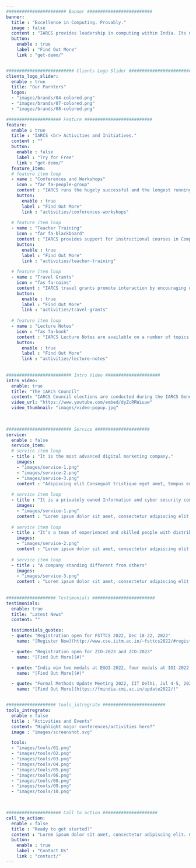 ```yaml
---
####################### Banner #########################
banner:
  title : "Excellence in Computing. Provably."
  image : false
  content : "IARCS provides leadership in computing within India. Its members are leading researchers in Computer Science drawn from major institutions from all over the country. IARCS aims at promoting excellence in Computing. It does so by facilitating interaction amongst its members, acting as a bridge between Academia and Industry and finally by elevating the quality of Computer Science education within the country."
  button:
    enable : true
    label : "Find Out More"
    link : "get-demo/"


########################## Clients Logo Slider #########################
clients_logo_slider:
  enable : true
  title: "Our Parnters"
  logos:
  - "images/brands/04-colored.png"
  - "images/brands/07-colored.png"
  - "images/brands/08-colored.png"

##################### Feature ##########################
feature:
  enable : true
  title : "IARCS <br> Activities and Initiatives."
  content : ""
  button:
    enable : false
    label : "Try for Free"
    link : "get-demo/"
  feature_item:
  # feature item loop
  - name : "Conferences and Workshops"
    icon : "far fa-people-group"
    content : "IARCS runs the hugely successful and the longest running conference in computer science in India; FSTTCS. In addition, IARCS also conducts and supports workshops."
    button:
      enable : true
      label : "Find Out More"
      link : "activities/conferences-workshops"
      
  # feature item loop
  - name : "Teacher Training"
    icon : "far fa-blackboard"
    content : "IARCS provides support for instructional courses in Computer Science. The initiative is aimed towards teaching the teachers. Any college or group of colleges in a geographic area can request for specific short-term courses."
    button:
      enable : true
      label : "Find Out More"
      link : "activities/teacher-training"
    
  # feature item loop
  - name : "Travel Grants"
    icon : "fas fa-coins"
    content : "IARCS travel grants promote interaction by encouraging quality research within India to be presented in recognized national and international forums."
    button:
      enable : true
      label : "Find Out More"
      link : "activities/travel-grants"
    
  # feature item loop
  - name : "Lecture Notes"
    icon : "fas fa-book"
    content : "IARCS Lecture Notes are available on a number of topics in Computer Science."
    button:
      enable : true
      label : "Find Out More"
      link : "activities/lecture-notes"
      
      
######################### Intro Video #####################
intro_video:
  enable: true
  title: "The IARCS Council"
  content: "IARCS Council elections are conducted during the IARCS General Body Meetings held at the annual FSTTCS conferences in December. The normal term of the Council is three years. The current Council took over in December 2020 and will hold office until December, 2023."
  video_url: "https://www.youtube.com/embed/dyZcRRWiuuw"
  video_thumbnail: "images/video-popup.jpg"

      
      
######################### Service #####################
service:
  enable : false
  service_item:
  # service item loop
  - title : "It is the most advanced digital marketing company."
    images:
    - "images/service-1.png"
    - "images/service-2.png"
    - "images/service-3.png"
    content : "Adipiscing elit Consequat tristique eget amet, tempus eu at consecttur. Leo facilisi nunc viverra tellus. Ac laoreet sit vel consquat. consectetur adipiscing elit. Consequat tristique eget amet, tempus eu at consecttur. Leo facilisi nunc viverra tellus. Ac laoreet sit vel consquat."
      
  # service item loop
  - title : "It is a privately owned Information and cyber security company"
    images:
    - "images/service-1.png"
    content : "Lorem ipsum dolor sit amet, consectetur adipiscing elit. Consequat tristique eget amet, tempus eu at consecttur. Leo facilisi nunc viverra tellus. Ac laoreet sit vel consquat. consectetur adipiscing elit. Consequat tristique eget amet, tempus eu at consecttur. Leo facilisi nunc viverra tellus. Ac laoreet sit vel consquat."
      
  # service item loop
  - title : "It’s a team of experienced and skilled people with distributions"
    images:
    - "images/service-2.png"
    content : "Lorem ipsum dolor sit amet, consectetur adipiscing elit. Consequat tristique eget amet, tempus eu at consecttur. Leo facilisi nunc viverra tellus. Ac laoreet sit vel consquat. consectetur adipiscing elit. Consequat tristique eget amet, tempus eu at consecttur. Leo facilisi nunc viverra tellus. Ac laoreet sit vel consquat."
      
  # service item loop
  - title : "A company standing different from others"
    images:
    - "images/service-3.png"
    content : "Lorem ipsum dolor sit amet, consectetur adipiscing elit. Consequat tristique eget amet, tempus eu at consecttur. Leo facilisi nunc viverra tellus. Ac laoreet sit vel consquat. consectetur adipiscing elit. Consequat tristique eget amet, tempus eu at consecttur. Leo facilisi nunc viverra tellus. Ac laoreet sit vel consquat."
       
       
################### Testimonials ########################
testimonials:
  enable: true
  title: "Latest News"
  content: ""

  testimonials_quotes:
  - quote: "Registration open for FSTTCS 2022, Dec 18-22, 2022"
    name: "[Register Now](http://www.cse.iitm.ac.in/~fsttcs2022/#registration)"

  - quote: "Registration open for ZIO-2023 and ZCO-2023"
    name: "[Find Out More](#)"

  - quote: "India win two medals at EGOI-2022, four medals at IOI-2022, three medals at APIO-2022"
    name: "[Find Out More](#)"

  - quote: "Formal Methods Update Meeting 2022, IIT Delhi, Jul 4-5, 2022"
    name: "[Find Out More](https://fmindia.cmi.ac.in/update2022/)"


################### tools_intregrate ########################
tools_intregrate:
  enable : false
  title : "Activities and Events"
  content: "Highlight major conferences/activities here?"
  image : "images/screenshot.svg"

  tools:
  - "images/tools/01.png"
  - "images/tools/02.png"
  - "images/tools/03.png"
  - "images/tools/04.png"
  - "images/tools/05.png"
  - "images/tools/06.png"
  - "images/tools/08.png"
  - "images/tools/09.png"
  - "images/tools/10.png"

  

##################### Call to action #####################
call_to_action:
  enable : false
  title : "Ready to get started?"
  content : "Lorem ipsum dolor sit amet, consectetur adipiscing elit. Consequat eget amtempus eu at consecttur."
  button:
    enable : true
    label : "Contact Us"
    link : "contact/"
---
```

